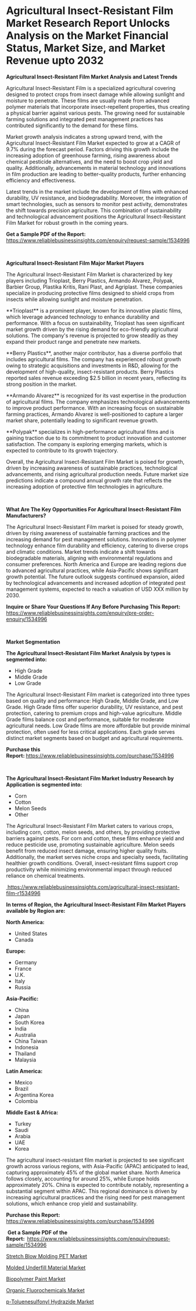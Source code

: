 <p><h1>Agricultural Insect-Resistant Film Market Research Report Unlocks Analysis on the Market Financial Status, Market Size, and Market Revenue upto 2032</h1></p><p><strong>Agricultural Insect-Resistant Film Market Analysis and Latest Trends</strong></p>
<p><p>Agricultural Insect-Resistant Film is a specialized agricultural covering designed to protect crops from insect damage while allowing sunlight and moisture to penetrate. These films are usually made from advanced polymer materials that incorporate insect-repellent properties, thus creating a physical barrier against various pests. The growing need for sustainable farming solutions and integrated pest management practices has contributed significantly to the demand for these films.</p><p>Market growth analysis indicates a strong upward trend, with the Agricultural Insect-Resistant Film Market expected to grow at a CAGR of 9.7% during the forecast period. Factors driving this growth include the increasing adoption of greenhouse farming, rising awareness about chemical pesticide alternatives, and the need to boost crop yield and quality. Additionally, advancements in material technology and innovations in film production are leading to better-quality products, further enhancing efficiency and effectiveness.</p><p>Latest trends in the market include the development of films with enhanced durability, UV resistance, and biodegradability. Moreover, the integration of smart technologies, such as sensors to monitor pest activity, demonstrates the shift towards precision agriculture. This combination of sustainability and technological advancement positions the Agricultural Insect-Resistant Film Market for robust growth in the coming years.</p></p>
<p><strong>Get a Sample PDF of the Report:&nbsp;</strong> <a href="https://www.reliablebusinessinsights.com/enquiry/request-sample/1534996?utm_campaign=57&utm_medium=2&utm_source=Github&utm_content=ia&utm_term=02022025&utm_id=agricultural-insect-resistant-film">https://www.reliablebusinessinsights.com/enquiry/request-sample/1534996</a></p>
<p>&nbsp;</p>
<p><strong>Agricultural Insect-Resistant Film Major Market Players</strong></p>
<p><p>The Agricultural Insect-Resistant Film Market is characterized by key players including Trioplast, Berry Plastics, Armando Alvarez, Polypak, Barbier Group, Plastika Kritis, Rani Plast, and Agriplast. These companies specialize in producing protective films designed to shield crops from insects while allowing sunlight and moisture penetration.</p><p>**Trioplast** is a prominent player, known for its innovative plastic films, which leverage advanced technology to enhance durability and performance. With a focus on sustainability, Trioplast has seen significant market growth driven by the rising demand for eco-friendly agricultural solutions. The company's revenue is projected to grow steadily as they expand their product range and penetrate new markets.</p><p>**Berry Plastics**, another major contributor, has a diverse portfolio that includes agricultural films. The company has experienced robust growth owing to strategic acquisitions and investments in R&D, allowing for the development of high-quality, insect-resistant products. Berry Plastics reported sales revenue exceeding $2.5 billion in recent years, reflecting its strong position in the market.</p><p>**Armando Alvarez** is recognized for its vast expertise in the production of agricultural films. The company emphasizes technological advancements to improve product performance. With an increasing focus on sustainable farming practices, Armando Alvarez is well-positioned to capture a larger market share, potentially leading to significant revenue growth.</p><p>**Polypak** specializes in high-performance agricultural films and is gaining traction due to its commitment to product innovation and customer satisfaction. The company is exploring emerging markets, which is expected to contribute to its growth trajectory.</p><p>Overall, the Agricultural Insect-Resistant Film Market is poised for growth, driven by increasing awareness of sustainable practices, technological advancements, and rising agricultural production needs. Future market size predictions indicate a compound annual growth rate that reflects the increasing adoption of protective film technologies in agriculture.</p></p>
<p>&nbsp;</p>
<p><strong>What Are The Key Opportunities For Agricultural Insect-Resistant Film Manufacturers?</strong></p>
<p><p>The Agricultural Insect-Resistant Film market is poised for steady growth, driven by rising awareness of sustainable farming practices and the increasing demand for pest management solutions. Innovations in polymer technology enhance film durability and efficiency, catering to diverse crops and climatic conditions. Market trends indicate a shift towards biodegradable materials, aligning with environmental regulations and consumer preferences. North America and Europe are leading regions due to advanced agricultural practices, while Asia-Pacific shows significant growth potential. The future outlook suggests continued expansion, aided by technological advancements and increased adoption of integrated pest management systems, expected to reach a valuation of USD XXX million by 2030.</p></p>
<p><strong>Inquire or Share Your Questions If Any Before Purchasing This Report:</strong> <a href="https://www.reliablebusinessinsights.com/enquiry/pre-order-enquiry/1534996?utm_campaign=57&utm_medium=2&utm_source=Github&utm_content=ia&utm_term=02022025&utm_id=agricultural-insect-resistant-film">https://www.reliablebusinessinsights.com/enquiry/pre-order-enquiry/1534996</a></p>
<p>&nbsp;</p>
<p><strong>Market Segmentation</strong></p>
<p><strong>The Agricultural Insect-Resistant Film Market Analysis by types is segmented into:</strong></p>
<p><ul><li>High Grade</li><li>Middle Grade</li><li>Low Grade</li></ul></p>
<p><p>The Agricultural Insect-Resistant Film market is categorized into three types based on quality and performance: High Grade, Middle Grade, and Low Grade. High Grade films offer superior durability, UV resistance, and pest protection, catering to premium crops and high-value agriculture. Middle Grade films balance cost and performance, suitable for moderate agricultural needs. Low Grade films are more affordable but provide minimal protection, often used for less critical applications. Each grade serves distinct market segments based on budget and agricultural requirements.</p></p>
<p><strong>Purchase this Report:&nbsp;</strong><a href="https://www.reliablebusinessinsights.com/purchase/1534996?utm_campaign=57&utm_medium=2&utm_source=Github&utm_content=ia&utm_term=02022025&utm_id=agricultural-insect-resistant-film">https://www.reliablebusinessinsights.com/purchase/1534996</a></p>
<p>&nbsp;</p>
<p><strong>The Agricultural Insect-Resistant Film Market Industry Research by Application is segmented into:</strong></p>
<p><ul><li>Corn</li><li>Cotton</li><li>Melon Seeds</li><li>Other</li></ul></p>
<p><p>The Agricultural Insect-Resistant Film Market caters to various crops, including corn, cotton, melon seeds, and others, by providing protective barriers against pests. For corn and cotton, these films enhance yield and reduce pesticide use, promoting sustainable agriculture. Melon seeds benefit from reduced insect damage, ensuring higher quality fruits. Additionally, the market serves niche crops and specialty seeds, facilitating healthier growth conditions. Overall, insect-resistant films support crop productivity while minimizing environmental impact through reduced reliance on chemical treatments.</p></p>
<p><a href="https://www.reliablebusinessinsights.com/agricultural-insect-resistant-film-r1534996?utm_campaign=57&utm_medium=2&utm_source=Github&utm_content=ia&utm_term=02022025&utm_id=agricultural-insect-resistant-film">&nbsp;https://www.reliablebusinessinsights.com/agricultural-insect-resistant-film-r1534996</a></p>
<p><strong>In terms of Region, the Agricultural Insect-Resistant Film Market Players available by Region are:</strong></p>
<p>
    <p> <strong> North America: </strong>
        <ul>
            <li>United States</li>
            <li>Canada</li>
        </ul>
        </p> 
    <p> <strong> Europe: </strong>
        <ul>
            <li>Germany</li>
            <li>France</li>
            <li>U.K.</li>
            <li>Italy</li>
            <li>Russia</li>
        </ul>
        </p> 
    <p> <strong> Asia-Pacific: </strong>
        <ul>
            <li>China</li>
            <li>Japan</li>
            <li>South Korea</li>
            <li>India</li>
            <li>Australia</li>
            <li>China Taiwan</li>
            <li>Indonesia</li>
            <li>Thailand</li>
            <li>Malaysia</li>
        </ul>
        </p> 
    <p> <strong> Latin America: </strong>
        <ul>
            <li>Mexico</li>
            <li>Brazil</li>
            <li>Argentina Korea</li>
            <li>Colombia</li>
        </ul>
        </p> 
    <p> <strong> Middle East & Africa: </strong>
        <ul>
            <li>Turkey</li>
            <li>Saudi</li>
            <li>Arabia</li>
            <li>UAE</li>
            <li>Korea</li>
        </ul>
    </p>
    </p>
<p><p>The agricultural insect-resistant film market is projected to see significant growth across various regions, with Asia-Pacific (APAC) anticipated to lead, capturing approximately 45% of the global market share. North America follows closely, accounting for around 25%, while Europe holds approximately 20%. China is expected to contribute notably, representing a substantial segment within APAC. This regional dominance is driven by increasing agricultural practices and the rising need for pest management solutions, which enhance crop yield and sustainability.</p></p>
<p><strong>Purchase this Report: </strong><a href="https://www.reliablebusinessinsights.com/purchase/1534996?utm_campaign=57&utm_medium=2&utm_source=Github&utm_content=ia&utm_term=02022025&utm_id=agricultural-insect-resistant-film">https://www.reliablebusinessinsights.com/purchase/1534996</a></p>
<p>&nbsp;<strong>Get a Sample PDF of the Report:&nbsp;&nbsp;</strong><a href="https://www.reliablebusinessinsights.com/enquiry/request-sample/1534996?utm_campaign=57&utm_medium=2&utm_source=Github&utm_content=ia&utm_term=02022025&utm_id=agricultural-insect-resistant-film">https://www.reliablebusinessinsights.com/enquiry/request-sample/1534996</a></p>
<p><strong></strong></p>
<p><p><a href="https://github.com/rahebeinum/Market-Research-Report-List-1/blob/main/stretch-blow-molding-pet-market.md?utm_campaign=57&utm_medium=2&utm_source=Github&utm_content=ia&utm_term=02022025&utm_id=agricultural-insect-resistant-film">Stretch Blow Molding PET Market</a></p><p><a href="https://github.com/sapsaidamary/Market-Research-Report-List-1/blob/main/molded-underfill-material-market.md?utm_campaign=57&utm_medium=2&utm_source=Github&utm_content=ia&utm_term=02022025&utm_id=agricultural-insect-resistant-film">Molded Underfill Material Market</a></p><p><a href="https://github.com/vilehoaguy/Market-Research-Report-List-1/blob/main/biopolymer-paint-market.md?utm_campaign=57&utm_medium=2&utm_source=Github&utm_content=ia&utm_term=02022025&utm_id=agricultural-insect-resistant-film">Biopolymer Paint Market</a></p><p><a href="https://github.com/djarixneoza/Market-Research-Report-List-1/blob/main/organic-fluorochemicals-market.md?utm_campaign=57&utm_medium=2&utm_source=Github&utm_content=ia&utm_term=02022025&utm_id=agricultural-insect-resistant-film">Organic Fluorochemicals Market</a></p><p><a href="https://github.com/jandedaboy1/Market-Research-Report-List-1/blob/main/p-toluenesulfonyl-hydrazide-market.md?utm_campaign=57&utm_medium=2&utm_source=Github&utm_content=ia&utm_term=02022025&utm_id=agricultural-insect-resistant-film">p-Toluenesulfonyl Hydrazide Market</a></p></p>